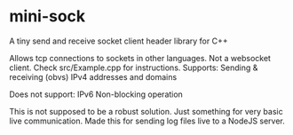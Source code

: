 # mini-sock
A tiny send and receive socket client header library for C++

Allows tcp connections to sockets in other languages. Not a websocket client.
Check src/Example.cpp for instructions.
Supports:
  Sending & receiving (obvs)
  IPv4 addresses and domains
 
 Does not support:
  IPv6
  Non-blocking operation
  
This is not supposed to be a robust solution. Just something for very basic live communication.
Made this for sending log files live to a NodeJS server.
